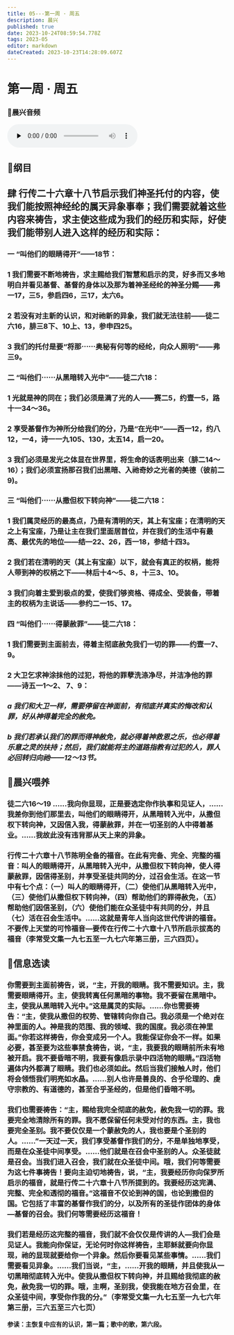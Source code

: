 ```yaml
---
title: 05---第一周 · 周五
description: 晨兴
published: true
date: 2023-10-24T08:59:54.778Z
tags: 2023-05
editor: markdown
dateCreated: 2023-10-23T14:28:09.607Z
---
```


# 第一周 · 周五
### 🎵晨兴音频
<audio id="audio" controls="" preload="none" >
      <source id="mp3" src="/2023-05/week1/week1day5.mp3">
</audio>

## 📖纲目

## 肆  行传二十六章十八节启示我们神圣托付的内容，使我们能按照神经纶的属天异象事奉；我们需要就着这些内容来祷告，求主使这些成为我们的经历和实际，好使我们能带别人进入这样的经历和实际：

### 一  “叫他们的眼睛得开”——18节：

### 1  我们需要不断地祷告，求主赐给我们智慧和启示的灵，好多而又多地明白并看见基督、基督的身体以及那为着神圣经纶的神圣分赐——弗一17，三5，参启四6，三17，太六6。

### 2  若没有对主新的认识，和对祂新的异象，我们就无法往前——徒二六16，腓三8下、10上、13，参申四25。

### 3  我们的托付是要“将那⋯⋯奥秘有何等的经纶，向众人照明”——弗三9。

### 二  “叫他们⋯⋯从黑暗转入光中”——徒二六18：

### 1  光就是神的同在；我们必须是满了光的人——赛二5，约壹一5，路十一34～36。

### 2  享受基督作为神所分给我们的分，乃是“在光中”——西一12，约八12，一4，诗一一九105、130，太五14，启一20。

### 3  我们必须是发光之体显在世界里，将生命的话表明出来（腓二14～16）；我们必须宣扬那召我们出黑暗、入祂奇妙之光者的美德（彼前二9)。

### 三  “叫他们⋯⋯从撒但权下转向神”——徒二六18：

### 1  我们属灵经历的最高点，乃是有清明的天，其上有宝座；在清明的天之上有宝座，乃是让主在我们里面居首位，并在我们的生活中有最高、最优先的地位——结—22、26，西一18，参结十四3。

### 2  我们若在清明的天（其上有宝座）以下，就会有真正的权柄，能将人带到神的权柄之下——林后十4～5、8，十三3、10。

### 3  我们向着主爱到极点的爱，使我们够资格、得成全、受装备，带着主的权柄为主说话——参约二一15、17。

### 四   “叫他们⋯⋯得蒙赦罪”——徒二六18：

### 1  我们需要到主面前去，得着主彻底赦免我们一切的罪——约壹一7、9。

### 2  大卫乞求神涂抹他的过犯，将他的罪孽洗涤净尽，并洁净他的罪——诗五一1～2、 7、9：

### *a  我们和大卫一样，需要停留在神面前，有彻底并真实的悔改和认罪，好从神得着完全的赦免。*

### *b  我们若承认我们的罪而得神赦免，就必得着神救恩之乐，也必得着乐意之灵的扶持；然后，我们就能将主的道路指教有过犯的人，罪人必回转归向祂——12～13节。*

## 📖晨兴喂养

### **徒二六16～19    ……我向你显现，正是要选定你作执事和见证人，……我差你到他们那里去，叫他们的眼睛得开，从黑暗转入光中，从撒但权下转向神，又因信入我，得蒙赦罪，并在一切圣别的人中得着基业。……我故此没有违背那从天上来的异象。**

### 行传二十六章十八节陈明全备的福音。在此有完备、完全、完整的福音：叫人的眼睛得开，从黑暗转入光中，从撒但权下转向神，使人得蒙赦罪，因信得圣别，并享受圣徒共同的分，过召会生活。在这一节中有七个点：（一）叫人的眼睛得开，（二）使他们从黑暗转入光中，（三）使他们从撒但权下转向神，（四）帮助他们的罪得赦免，（五）帮助他们因信圣别，（六）使他们能在众圣徒中有共同的分，并且（七）活在召会生活中。……这就是青年人当向这世代传讲的福音。不要传上天堂的可怜福音—要传在行传二十六章十八节所启示拔高的福音（李常受文集一九七五至一九七六年第三册，三六四页）。

## 📖信息选读

### 你需要到主面前祷告，说，“主，开我的眼睛。我不需要知识。主，我需要眼睛得开。主，使我转离任何黑暗的事物。我不要留在黑暗中。主，使我从黑暗转入光中。”这是属灵的实际。……你也需要祷告：“主，使我从撒但的权势、管辖转向你自己。我必须是一个绝对在神里面的人。神是我的范围、我的领域、我的国度。我必须在神里面。”你若这样祷告，你会变成另一个人。我能保证你会不一样。如果必要，甚至要为这些事禁食祷告，说，“主，我要我的眼睛前所未有地被开启。我不要昏暗不明，我要有像启示录中四活物的眼睛。”四活物遍体内外都满了眼睛。我们也必须如此。然后当我们接触人时，他们将会领悟我们明亮如水晶。……别人也许是善良的、合乎伦理的、虔守宗教的、有道德的，甚至合乎圣经的，但是他们昏暗不明。

### 我们也需要祷告：“主，赐给我完全彻底的赦免，赦免我一切的罪。我要完全地清除所有的罪。我不愿保留任何未受对付的东西。主，我也要完全圣别。我不要仅仅是一个蒙赦免的人，我也要是个圣别的人。……”一天过一天，我们享受基督作我们的分，不是单独地享受，而是在众圣徒中间享受。……他们就是在召会中圣别的人。众圣徒就是召会。当我们进入召会，我们就在众圣徒中间。哦，我们何等需要为这七件事祷告！要向主迫切地祷告，说，“主，我要经历你向保罗所启示的福音，就是行传二十六章十八节所提到的。我要经历这完满、完整、完全和透彻的福音。”这福音不仅论到神的国，也论到撒但的国。它包括了丰富的基督作我们的分，以及所有的圣徒作团体的身体—基督的召会。我们何等需要经历这福音！

### 我们若是经历这完整的福音，我们就不会仅仅是传讲的人—我们会是见证人。我能向你保证，无论何时你这样祷告，主耶稣就要向你显现，祂的显现就要给你一个异象。然后你要看见某些事情。……我们需要看见异象。……我们当说，“主，……开我的眼睛，并且使我从一切黑暗彻底转入光中。使我从撒但权下转向神，并且赐给我彻底的赦免，赦免我一切的罪。哦，主啊，圣别我，使我能在地方召会里，在众圣徒中间，享受你作我的分。”（李常受文集一九七五至一九七六年第三册，三六五至三六七页）

**参读：主恢复中应有的认识，第一篇；歌中的歌，第六段。**
<!-- Google tag (gtag.js) -->
<script async src="https://www.googletagmanager.com/gtag/js?id=G-1P8709Z16T"></script>
<script>
  window.dataLayer = window.dataLayer || [];
  function gtag(){dataLayer.push(arguments);}
  gtag('js', new Date());

  gtag('config', 'G-1P8709Z16T');
</script>